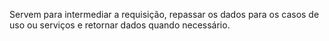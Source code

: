 Servem para intermediar a requisição, repassar os dados para os casos de uso ou serviços e retornar dados quando necessário.